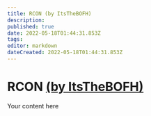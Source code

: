 ```yaml
---
title: RCON (by ItsTheBOFH)
description: 
published: true
date: 2022-05-18T01:44:31.853Z
tags: 
editor: markdown
dateCreated: 2022-05-18T01:44:31.853Z
---
```


# RCON [(by ItsTheBOFH)](https://www.twitch.tv/itsthebofh)
Your content here